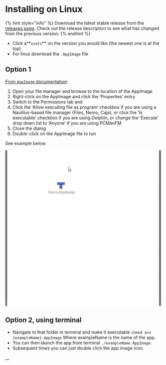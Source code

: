 # Installing on Linux



{% hint style="info" %}
Download the latest stable release from the [releases page](https://github.com/pietrop/digital-paper-edit-electron/releases). Check out the release description to see what has changed from the previous version.
{% endhint %}

* Click a**`ssets`** on the version you would like \(the newest one is at the top\)
* For linux download the `.AppImage` file

## Option 1

[From `AppImage` documentation](https://discourse.appimage.org/t/how-to-make-an-appimage-executable/80):

1. Open your file manager and browse to the location of the AppImage
2. Right-click on the AppImage and click the ‘Properties’ entry
3. Switch to the Permissions tab and
4. Click the ‘Allow executing file as program’ checkbox if you are using a Nautilus-based file manager \(Files, Nemo, Caja\), or click the ‘Is executable’ checkbox if you are using Dolphin, or change the ‘Execute’ drop down list to ‘Anyone’ if you are using PCManFM
5. Close the dialog
6. Double-click on the AppImage file to run

See example below:

![](../.gitbook/assets/assets_-lketzisqibnpyxffmzt_-lkeuvc84akkw9lpskbg_-lkeuwogfqao0xvquk_4_appimagepremissions.gif)

## Option 2, using terminal

* Navigate to that folder in terminal and make it executable `chmod a+x {exampleName}.AppImage` Where exampleName is the name of the app. 
* You can then launch the app from terminal `./exampleName.AppImage`.
* Subsequent times you can just double click the app image icon.

\_\_

